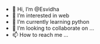 - 👋 Hi, I’m @Esvidha
- 👀 I’m interested in web
- 🌱 I’m currently learning python 
- 💞️ I’m looking to collaborate on ...
- 📫 How to reach me ...

<!---
Esvidha/Esvidha is a ✨ special ✨ repository because its `README.md` (this file) appears on your GitHub profile.
You can click the Preview link to take a look at your changes.
--->
